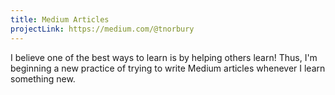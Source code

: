 ```yaml
---
title: Medium Articles
projectLink: https://medium.com/@tnorbury
---
```


I believe one of the best ways to learn is by helping others learn! Thus, I'm beginning a new practice of trying to write Medium articles whenever I learn something new.
